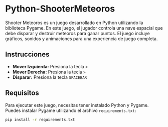 # Python-ShooterMeteoros

Shooter Meteoros es un juego desarrollado en Python utilizando la biblioteca Pygame. En este juego, el jugador controla una nave espacial que debe disparar y destruir meteoros para ganar puntos. El juego incluye gráficos, sonidos y animaciones para una experiencia de juego completa.

## Instrucciones

- **Mover Izquierda:** Presiona la tecla `<`
- **Mover Derecha:** Presiona la tecla `>`
- **Disparar:** Presiona la tecla `SPACEBAR`

## Requisitos

Para ejecutar este juego, necesitas tener instalado Python y Pygame. Puedes instalar Pygame utilizando el archivo `requirements.txt`:

```sh
pip install -r requirements.txt